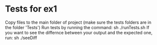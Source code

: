 # Tests for ex1
Copy files to the main folder of project (make sure the tests folders are in the folder 'Tests')
Run tests by running the command: sh ./runTests.sh
If you want to see the differnce between your output and the expected one, run: sh ./seeDiff
